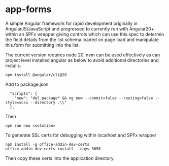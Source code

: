 # app-forms

A simple Angular framework for rapid development originally in AngularJS/JavaScript and progressed to currently run with Angular20+ within an SPFx wrapper giving controls which can use this.spec to determin the field details from the list schema loaded on page load and manipulate this.form for submitting into the list.

The current version requires node 20, nvm can be used effectively as can project level installed angular as below to avoid additional directories and installs.

```
npm install @angular/cli@20
```
Add to package.json
```
  "scripts": {
    "new": "del package* && ng new --commit=false --routing=false --style=scss --directory .\\"
  },
```
Then
```
npm run new <solution>
```

To generate SSL certs for debugging within localhost and SPFx wrapper
```
npm install -g office-addin-dev-certs
office-addin-dev-certs install --days 3650
```
Then copy these certs into the application directory.
